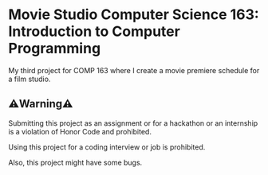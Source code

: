 # Movie Studio Computer Science 163: Introduction to Computer Programming
My third project for COMP 163 where I create a movie premiere schedule for a film studio.

## ⚠️Warning⚠️
Submitting this project as an assignment or for a hackathon or an internship is a violation of Honor Code and prohibited.

Using this project for a coding interview or job is prohibited.

Also, this project might have some bugs.
